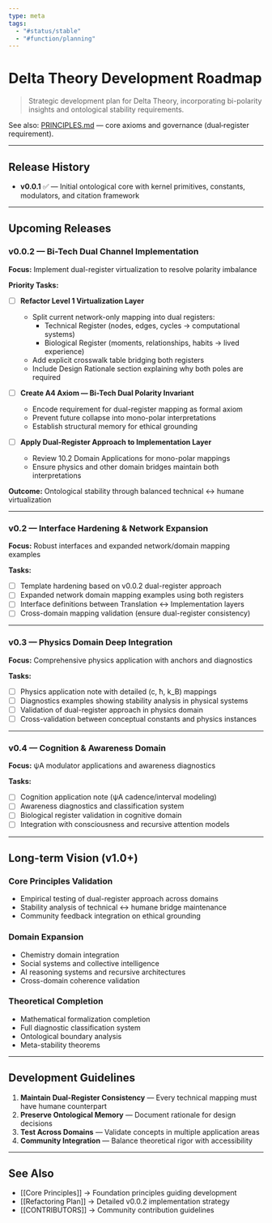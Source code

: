 ```yaml
---
type: meta
tags:
  - "#status/stable"
  - "#function/planning"
---
```


# Delta Theory Development Roadmap

> Strategic development plan for Delta Theory, incorporating bi-polarity insights and ontological stability requirements.

See also: [PRINCIPLES.md](PRINCIPLES.md) — core axioms and governance (dual‑register requirement).

---

## Release History

- **v0.0.1** ✅ — Initial ontological core with kernel primitives, constants, modulators, and citation framework

---

## Upcoming Releases

### v0.0.2 — Bi-Tech Dual Channel Implementation
**Focus:** Implement dual-register virtualization to resolve polarity imbalance

**Priority Tasks:**
- [ ] **Refactor Level 1 Virtualization Layer**
  - Split current network-only mapping into dual registers:
    - Technical Register (nodes, edges, cycles → computational systems)
    - Biological Register (moments, relationships, habits → lived experience)
  - Add explicit crosswalk table bridging both registers
  - Include Design Rationale section explaining why both poles are required

- [ ] **Create A4 Axiom — Bi-Tech Dual Polarity Invariant**
  - Encode requirement for dual-register mapping as formal axiom
  - Prevent future collapse into mono-polar interpretations
  - Establish structural memory for ethical grounding

- [ ] **Apply Dual-Register Approach to Implementation Layer**
  - Review 10.2 Domain Applications for mono-polar mappings
  - Ensure physics and other domain bridges maintain both interpretations

**Outcome:** Ontological stability through balanced technical ↔ humane virtualization

---

### v0.2 — Interface Hardening & Network Expansion
**Focus:** Robust interfaces and expanded network/domain mapping examples

**Tasks:**
- [ ] Template hardening based on v0.0.2 dual-register approach
- [ ] Expanded network domain mapping examples using both registers
- [ ] Interface definitions between Translation ↔ Implementation layers
- [ ] Cross-domain mapping validation (ensure dual-register consistency)

---

### v0.3 — Physics Domain Deep Integration
**Focus:** Comprehensive physics application with anchors and diagnostics

**Tasks:**
- [ ] Physics application note with detailed (c, ħ, k_B) mappings
- [ ] Diagnostics examples showing stability analysis in physical systems
- [ ] Validation of dual-register approach in physics domain
- [ ] Cross-validation between conceptual constants and physics instances

---

### v0.4 — Cognition & Awareness Domain
**Focus:** ψA modulator applications and awareness diagnostics

**Tasks:**
- [ ] Cognition application note (ψA cadence/interval modeling)
- [ ] Awareness diagnostics and classification system
- [ ] Biological register validation in cognitive domain
- [ ] Integration with consciousness and recursive attention models

---

## Long-term Vision (v1.0+)

### Core Principles Validation
- Empirical testing of dual-register approach across domains
- Stability analysis of technical ↔ humane bridge maintenance
- Community feedback integration on ethical grounding

### Domain Expansion
- Chemistry domain integration
- Social systems and collective intelligence
- AI reasoning systems and recursive architectures
- Cross-domain coherence validation

### Theoretical Completion
- Mathematical formalization completion
- Full diagnostic classification system
- Ontological boundary analysis
- Meta-stability theorems

---

## Development Guidelines

1. **Maintain Dual-Register Consistency** — Every technical mapping must have humane counterpart
2. **Preserve Ontological Memory** — Document rationale for design decisions
3. **Test Across Domains** — Validate concepts in multiple application areas
4. **Community Integration** — Balance theoretical rigor with accessibility

---

## See Also

- [[Core Principles]] → Foundation principles guiding development
- [[Refactoring Plan]] → Detailed v0.0.2 implementation strategy
- [[CONTRIBUTORS]] → Community contribution guidelines
